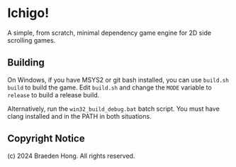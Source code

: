 # Ichigo!

A simple, from scratch, minimal dependency game engine for 2D side scrolling games.

## Building

On Windows, if you have MSYS2 or git bash installed, you can use `build.sh build` to build the game. Edit `build.sh` and change the `MODE` variable to `release` to build a release build.

Alternatively, run the `win32_build_debug.bat` batch script. You must have clang installed and in the PATH in both situations.

## Copyright Notice

(c) 2024 Braeden Hong. All rights reserved.

